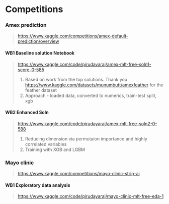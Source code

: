 # Competitions

### Amex prediction 
> https://www.kaggle.com/competitions/amex-default-prediction/overview

#### WB1 Baseline solution Notebook
> https://www.kaggle.com/code/pirudayaraj/amex-mlt-free-soln1-score-0-585
> 1) Based on work from the top solutions. Thank you https://www.kaggle.com/datasets/munumbutt/amexfeather for the feather dataset
> 2) Approach - loaded data, converted to numerics, train-test split, xgb

#### WB2 Enhanced Soln
> https://www.kaggle.com/code/pirudayaraj/amex-mlt-free-soln2-0-588
> 1) Reducing dimension via permutaion importance and highly correlated variables
> 2) Training with XGB and LGBM

### Mayo clinic
> https://www.kaggle.com/competitions/mayo-clinic-strip-ai

#### WB1 Exploratory data analysis
> https://www.kaggle.com/code/pirudayaraj/mayo-clinic-mlt-free-eda-1
 
